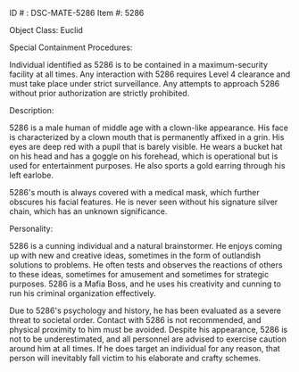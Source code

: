 ID # : DSC-MATE-5286
Item #: 5286

Object Class: Euclid

Special Containment Procedures:

Individual identified as 5286 is to be contained in a maximum-security facility at all times. Any interaction with 5286 requires Level 4 clearance and must take place under strict surveillance. Any attempts to approach 5286 without prior authorization are strictly prohibited.

Description:

5286 is a male human of middle age with a clown-like appearance. His face is characterized by a clown mouth that is permanently affixed in a grin. His eyes are deep red with a pupil that is barely visible. He wears a bucket hat on his head and has a goggle on his forehead, which is operational but is used for entertainment purposes. He also sports a gold earring through his left earlobe.

5286's mouth is always covered with a medical mask, which further obscures his facial features. He is never seen without his signature silver chain, which has an unknown significance.

Personality:

5286 is a cunning individual and a natural brainstormer. He enjoys coming up with new and creative ideas, sometimes in the form of outlandish solutions to problems. He often tests and observes the reactions of others to these ideas, sometimes for amusement and sometimes for strategic purposes. 5286 is a Mafia Boss, and he uses his creativity and cunning to run his criminal organization effectively.

Due to 5286's psychology and history, he has been evaluated as a severe threat to societal order. Contact with 5286 is not recommended, and physical proximity to him must be avoided. Despite his appearance, 5286 is not to be underestimated, and all personnel are advised to exercise caution around him at all times. If he does target an individual for any reason, that person will inevitably fall victim to his elaborate and crafty schemes.